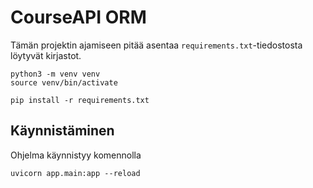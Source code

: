 # CourseAPI ORM

Tämän projektin ajamiseen pitää asentaa `requirements.txt`-tiedostosta löytyvät kirjastot.

```
python3 -m venv venv
source venv/bin/activate

pip install -r requirements.txt
```

## Käynnistäminen

Ohjelma käynnistyy komennolla

```
uvicorn app.main:app --reload
```

